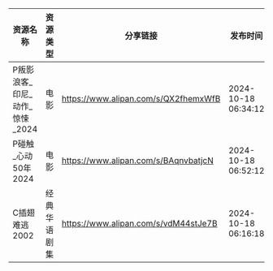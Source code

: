 | 资源名称                | 资源类型   | 分享链接                                 | 发布时间                |
| ------------------- | ------ | ------------------------------------ | ------------------- |
| P叛影浪客_印尼_动作_惊悚_2024 | 电影     | https://www.alipan.com/s/QX2fhemxWfB | 2024-10-18 06:34:12 |
| P碰触_心动50年2024       | 电影     | https://www.alipan.com/s/BAqnvbatjcN | 2024-10-18 06:52:12 |
| C插翅难逃2002           | 经典华语剧集 | https://www.alipan.com/s/vdM44stJe7B | 2024-10-18 06:16:18 |
